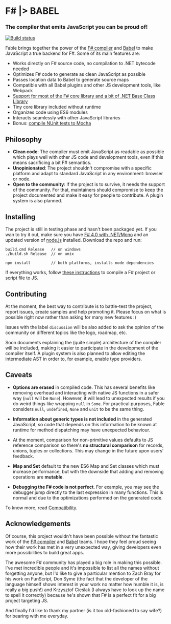 # F# |> BABEL

### The compiler that emits JavaScript you can be proud of!
[![Build status](https://ci.appveyor.com/api/projects/status/vlmyxg64my74sik5?svg=true)](https://ci.appveyor.com/project/alfonsogarciacaro/fable)

Fable brings together the power of the [F# compiler](http://fsharp.github.io/FSharp.Compiler.Service/)
and [Babel](http://babeljs.io) to make JavaScript a true backend for F#.
Some of its main features are:

- Works directly on F# source code, no compilation to .NET bytecode needed
- Optimizes F# code to generate as clean JavaScript as possible
- Passes location data to Babel to generate source maps
- Compatible with all Babel plugins and other JS development tools, like Webpack
- [Support for most of the F# core library and a bit of .NET Base Class Library](docs/compatibility.md)
- Tiny core library included without runtime
- Organizes code using ES6 modules 
- Interacts seamlessly with other JavaScript libraries
- Bonus: [compile NUnit tests to Mocha](docs/testing.md)

## Philosophy

- **Clean code**: The compiler must emit JavaScript as readable as possible
  which plays well with other JS code and development tools, even if this
  means sacrificing a bit F# semantics. 
- **Unopinionated**: The project shouldn't compromise with a specific platform
  and adapt to standard JavaScript in any environment: browser or node.
- **Open to the community**: If the project is to survive, it needs the support of the community. For that, maintainers should compromise to keep the project documented and make it easy for people to contribute. A plugin system is also planned.

## Installing

The project is still in testing phase and hasn't been packaged yet. If you wan to try it out,
make sure you have [F# 4.0 with .NET/Mono](http://fsharp.org) and an updated version of [node.js](https://nodejs.org) installed.
Download the repo and run:
```
build.cmd Release   // on windows    
./build.sh Release  // on unix

npm install         // both platforms, installs node dependencies
```
If everything works, follow [these instructions](docs/compiling.md) to compile a F# project or script file to JS.

## Contributing

At the moment, the best way to contribute is to battle-test the project, report issues,
create samples and help promoting it. Please focus on what is possible right now rather than
asking for many new features :)

Issues with the label `discussion` will be also added to ask the opinion of the community
on different topics like the logo, roadmap, etc.

Soon documents explaining the (quite simple) architecture of the compiler will be included,
making it easier to participate in the development of the compiler itself. A plugin system
is also planned to allow editing the intermediate AST in order to, for example, enable type providers. 

## Caveats

- **Options are erased** in compiled code. This has several benefits like removing overhead
  and interacting with native JS functions in a safer way (`null` will be `None`).
  However, it will lead to unexpected results if you do weird things like wrapping `null` in `Some`.
  For practical purposes, Fable considers `null`, `undefined`, `None` and `unit` to be the same thing.

- **Information about generic types is not included** in the generated JavaScript, so code that
  depends on this information to be known at runtime for method dispatching may have unexpected behaviour.

- At the moment, comparison for non-primitive values defaults to JS reference comparison so there's
  **no structural comparison** for records, unions, tuples or collections. This may change in the future
  upon users' feedback.

- **Map and Set** default to the new ES6 Map and Set classes which must increase performance,
  but with the downside that adding and removing operations are **mutable**.

- **Debugging the F# code is not perfect**. For example, you may see the debugger jump directly
  to the last expression in many functions. This is normal and due to the optimizations performed
  on the generated code.

To know more, read [Compatibility](docs/compatibility.md).

## Acknowledgements

Of course, this project wouldn't have been possible without the fantastic work of the [F# compiler](http://fsharp.github.io/FSharp.Compiler.Service/)
and [Babel](http://babeljs.io) teams. I hope they feel proud seeing how their work has met in
a very unexpected way, giving developers even more possibilities to build great apps.

The awesome F# community has played a big role in making this possible. I've met incredible
people and it's impossible to list all the names without forgetting anyone, but I'd like to
give a particular mention to Zach Bray for his work on FunScript, Don Syme (the fact that the developer
of the language himself shows interest in your work no matter how humble it is, is really a big push!)
and Krzysztof Cieślak (I always have to look up the name to spell it correctly) because he's shown that
F# is a perfect fit for a big project targeting JS.

And finally I'd like to thank my partner (is it too old-fashioned to say wife?) for bearing with me
everyday.
